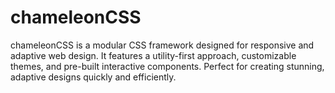 # chameleonCSS
chameleonCSS is a modular CSS framework designed for responsive and adaptive web design. It features a utility-first approach, customizable themes, and pre-built interactive components. Perfect for creating stunning, adaptive designs quickly and efficiently.
